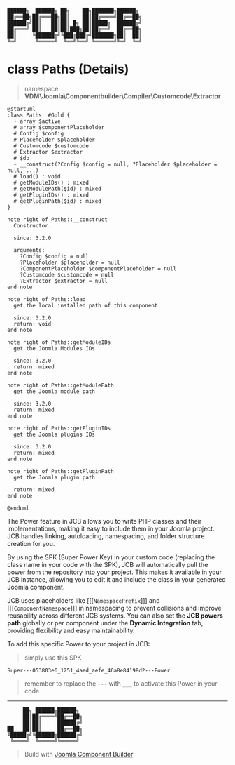 ```
██████╗  ██████╗ ██╗    ██╗███████╗██████╗
██╔══██╗██╔═══██╗██║    ██║██╔════╝██╔══██╗
██████╔╝██║   ██║██║ █╗ ██║█████╗  ██████╔╝
██╔═══╝ ██║   ██║██║███╗██║██╔══╝  ██╔══██╗
██║     ╚██████╔╝╚███╔███╔╝███████╗██║  ██║
╚═╝      ╚═════╝  ╚══╝╚══╝ ╚══════╝╚═╝  ╚═╝
```
# class Paths (Details)
> namespace: **VDM\Joomla\Componentbuilder\Compiler\Customcode\Extractor**

```uml
@startuml
class Paths  #Gold {
  + array $active
  # array $componentPlaceholder
  # Config $config
  # Placeholder $placeholder
  # Customcode $customcode
  # Extractor $extractor
  # $db
  + __construct(?Config $config = null, ?Placeholder $placeholder = null, ...)
  # load() : void
  # getModuleIDs() : mixed
  # getModulePath($id) : mixed
  # getPluginIDs() : mixed
  # getPluginPath($id) : mixed
}

note right of Paths::__construct
  Constructor.

  since: 3.2.0
  
  arguments:
    ?Config $config = null
    ?Placeholder $placeholder = null
    ?ComponentPlaceholder $componentPlaceholder = null
    ?Customcode $customcode = null
    ?Extractor $extractor = null
end note

note right of Paths::load
  get the local installed path of this component

  since: 3.2.0
  return: void
end note

note right of Paths::getModuleIDs
  get the Joomla Modules IDs

  since: 3.2.0
  return: mixed
end note

note right of Paths::getModulePath
  get the Joomla module path

  since: 3.2.0
  return: mixed
end note

note right of Paths::getPluginIDs
  get the Joomla plugins IDs

  since: 3.2.0
  return: mixed
end note

note right of Paths::getPluginPath
  get the Joomla plugin path

  return: mixed
end note
 
@enduml
```

The Power feature in JCB allows you to write PHP classes and their implementations, making it easy to include them in your Joomla project. JCB handles linking, autoloading, namespacing, and folder structure creation for you.

By using the SPK (Super Power Key) in your custom code (replacing the class name in your code with the SPK), JCB will automatically pull the power from the repository into your project. This makes it available in your JCB instance, allowing you to edit it and include the class in your generated Joomla component.

JCB uses placeholders like [[[`NamespacePrefix`]]] and [[[`ComponentNamespace`]]] in namespacing to prevent collisions and improve reusability across different JCB systems. You can also set the **JCB powers path** globally or per component under the **Dynamic Integration** tab, providing flexibility and easy maintainability.

To add this specific Power to your project in JCB:

> simply use this SPK
```
Super---053803e6_1251_4aed_aefe_46a8e84198d2---Power
```
> remember to replace the `---` with `___` to activate this Power in your code

---
```
     ██╗ ██████╗██████╗
     ██║██╔════╝██╔══██╗
     ██║██║     ██████╔╝
██   ██║██║     ██╔══██╗
╚█████╔╝╚██████╗██████╔╝
 ╚════╝  ╚═════╝╚═════╝
```
> Build with [Joomla Component Builder](https://git.vdm.dev/joomla/Component-Builder)

